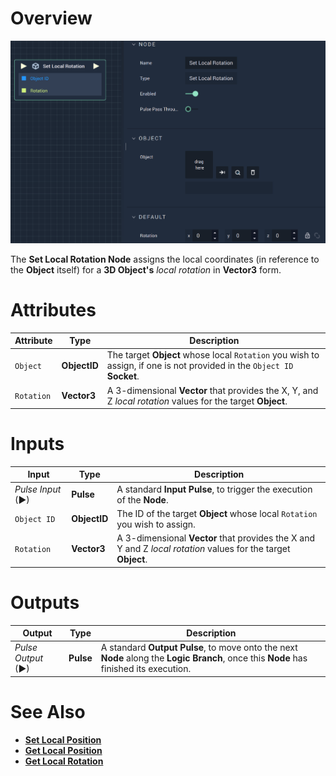 # Overview

![The Set Local Rotation Node.](../../../.gitbook/assets/setlocalrotation.png)

The **Set Local Rotation Node**  assigns the local coordinates (in reference to the **Object** itself)  for a **3D Object's** *local rotation* in **Vector3** form. 

# Attributes

|Attribute|Type|Description|
|---|---|---|
|`Object`|**ObjectID**|The target **Object** whose local `Rotation` you wish to assign, if one is not provided in the `Object ID` **Socket**.|
|`Rotation`|**Vector3**| A 3-dimensional **Vector** that provides the X, Y, and Z _local rotation_ values for the target **Object**. |

# Inputs

|Input|Type|Description|
|---|---|---|
|*Pulse Input* (►)|**Pulse**|A standard **Input Pulse**, to trigger the execution of the **Node**.|
| `Object ID` | **ObjectID** | The ID of the target **Object** whose local `Rotation` you wish to assign.|
|`Rotation`|**Vector3**| A 3-dimensional **Vector** that provides the X and Y and Z _local rotation_ values for the target **Object**. |

# Outputs

|Output|Type|Description|
|---|---|---|
|*Pulse Output* (►)|**Pulse**|A standard **Output Pulse**, to move onto the next **Node** along the **Logic Branch**, once this **Node** has finished its execution.|

# See Also

* [**Set Local Position**](set-local-position.md)
* [**Get Local Position**](get-local-position.md)
* [**Get Local Rotation**](get-local-rotation.md)

